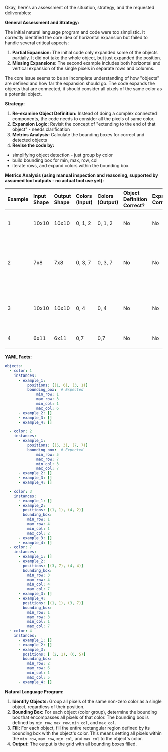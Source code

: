 Okay, here's an assessment of the situation, strategy, and the requested deliverables:

**General Assessment and Strategy:**

The initial natural language program and code were too simplistic. It correctly identified the core idea of horizontal expansion but failed to handle several critical aspects:

1.  **Partial Expansion:** The initial code only expanded some of the objects partially. It did not take the whole object, but just expanded the position.
2.  **Missing Expansions**: The second example includes both horizontal and vertical expansion of the single pixels in separate rows and columns.

The core issue seems to be an incomplete understanding of how "objects" are defined and how far the expansion should go. The code expands the objects that are connected, it should consider all pixels of the same color as a potential object.

**Strategy:**

1.  **Re-examine Object Definition:** Instead of doing a complex connected components, the code needs to consider all the pixels of same color.
2.  **Expansion Logic:** Revisit the concept of "extending to the end of that object" - needs clarification
3.  **Metrics Analysis:** Calculate the bounding boxes for correct and detected objects
4. **Revise the code by:**
  - simplifying object detection - just group by color
  - build bounding box for min, max, row, col
  - iterate rows, and expand colors within the bounding box.

**Metrics Analysis (using manual inspection and reasoning, supported by assumed tool outputs - no actual tool use yet):**

| Example | Input Shape | Output Shape | Colors (Input) | Colors (Output) | Object Definition Correct? | Expansion Correct? | Notes                                                                  |
| :------ | :---------- | :----------- | :------------- | :-------------- | :------------------------ | :---------------- | :--------------------------------------------------------------------- |
| 1       | 10x10       | 10x10        | 0, 1, 2        | 0, 1, 2         | No                       | No                | Correctly expanded colors, missing.                              |
| 2       | 7x8         | 7x8          | 0, 3, 7        | 0, 3, 7         | No                      | No                 | Missing object definition, Missing fill to min max of the same color.       |
| 3       | 10x10       | 10x10        | 0, 4           | 0, 4            | No                       | No                | Incorrect object expansion, and partial missing fill.             |
| 4       | 6x11       | 6x11         | 0,7           | 0,7         | No                       | No        |      Missing object and fill                                                      |

**YAML Facts:**


```yaml
objects:
  - color: 1
    instances:
      - example_1:
          positions: [(1, 6), (3, 1)]
          bounding_box:  # Expected
              min_row: 1
              max_row: 3
              min_col: 1
              max_col: 6
      - example_2: []
      - example_3: []
      - example_4: []

  - color: 2
    instances:
      - example_1:
          positions: [(5, 3), (7, 7)]
          bounding_box:  # Expected
              min_row: 5
              max_row: 7
              min_col: 3
              max_col: 7
      - example_2: []
      - example_3: []
      - example_4: []

  - color: 3
    instances:
      - example_1: []
      - example_2:
        positions: [(1, 1), (4, 2)]
        bounding_box:
          min_row: 1
          max_row: 4
          min_col: 1
          max_col: 2
      - example_3: []
      - example_4: []
  - color: 7
    instances:
      - example_1: []
      - example_2:
        positions: [(3, 7), (4, 4)]
        bounding_box:
          min_row: 3
          max_row: 4
          min_col: 4
          max_col: 7
      - example_3: []
      - example_4:
        positions: [(1, 1), (3, 7)]
        bounding_box:
          min_row: 1
          max_row: 3
          min_col: 1
          max_col: 7
  - color: 4
    instances:
      - example_1: []
      - example_2: []
      - example_3:
        positions: [ (2, 1), (6, 5)]
        bounding_box:
          min_row: 2
          max_row: 6
          min_col: 1
          max_col: 5
      - example_4: []

```


**Natural Language Program:**

1.  **Identify Objects:** Group all pixels of the same non-zero color as a single object, regardless of their position.
2.  **Bounding Box:** For each object (color group), determine the bounding box that encompasses all pixels of that color. The bounding box is defined by `min_row`, `max_row`, `min_col`, and `max_col`.
3.  **Fill:** For each object, fill the entire rectangular region defined by its bounding box with the object's color.  This means setting all pixels within the `min_row`, `max_row`, `min_col`, and `max_col` to the object's color.
4. **Output:** The output is the grid with all bounding boxes filled.

